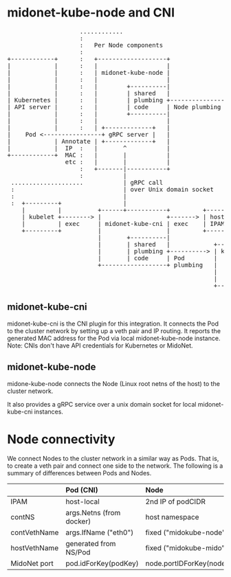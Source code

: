 # midonet-kube-node and CNI

<pre>
                    ............
                    :
                    :   Per Node components
                    :
+------------+      :   +-------------------+
|            |      :   |                   |
|            |      :   | midonet-kube-node |
|            |      :   |                   |
|            |      :   |        +----------|
|            |      :   |        | shared   |
| Kubernetes |      :   |        | plumbing +----------------------------+
| API server |      :   |        | code     | Node plumbing              |
|            |      :   |        +----------|                            |
|            |      :   |                   |                            |
|            |      :   | +-------------+   |                            |
|    Pod <----------------+ gRPC server |   |                            |
|            | Annotate | +-------------+   |                            |
|            |  IP  :   |       ^           |                            |
+------------+  MAC :   |       |           |                            |
                etc :   |       |           |                            |
                    :   +-------|-----------+                            |
                    :           |                                        |
 ....................           | gRPC call                              |
 :                              | over Unix domain socket                |
 :                              |                                        |
 :  +---------+                 |                                        |
    |         |          +------+-----------+         +------------+     |
    | kubelet +--------> |                  +-------> | host-local |     |
    |         | exec     | midonet-kube-cni | exec    | IPAM CNI   |     |
    +---------+          |                  |         +------------+     |
                         |       +----------|                            v
                         |       | shared   |            +-----------------+
                         |       | plumbing +----------> | kernel          |
                         |       | code     | Pod        |                 |
                         +------------------+ plumbing   |  routing table  |
                                                         |  veth pair      |
                                                         |                 |
                                                         +-----------------+
</pre>

## midonet-kube-cni

midonet-kube-cni is the CNI plugin for this integration.
It connects the Pod to the cluster network by setting up
a veth pair and IP routing.
It reports the generated MAC address for the Pod via local
midonet-kube-node instance.
Note: CNIs don't have API credentials for Kubernetes or MidoNet.

## midonet-kube-node

midone-kube-node connects the Node (Linux root netns of the host)
to the cluster network.

It also provides a gRPC service over a unix domain socket
for local midonet-kube-cni instances.

# Node connectivity

We connect Nodes to the cluster network in a similar way as Pods.
That is, to create a veth pair and connect one side to the network.
The following is a summary of differences between Pods and Nodes.

|              | Pod (CNI)                | Node                        |
|:-------------|:-------------------------|:----------------------------|
| IPAM         | host-local               | 2nd IP of podCIDR           |
| contNS       | args.Netns (from docker) | host namespace              |
| contVethName | args.IfName ("eth0")     | fixed ("midokube-node")     |
| hostVethName | generated from NS/Pod    | fixed ("midokube-mido")     |
| MidoNet port | pod.idForKey(podKey)     | node.portIDForKey(nodename) |
